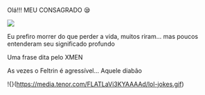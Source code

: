 Olá!!! MEU CONSAGRADO 😪


![](https://media.tenor.com/lzvI32Y92ysAAAAd/good-morning.gif)

Eu prefiro morrer do que perder a vida, muitos riram... mas poucos entenderam seu significado profundo

Uma frase dita pelo XMEN

As vezes o Feltrin é agressível... Aquele diabão


!{}(https://media.tenor.com/FLATLaVi3KYAAAAd/lol-jokes.gif)





